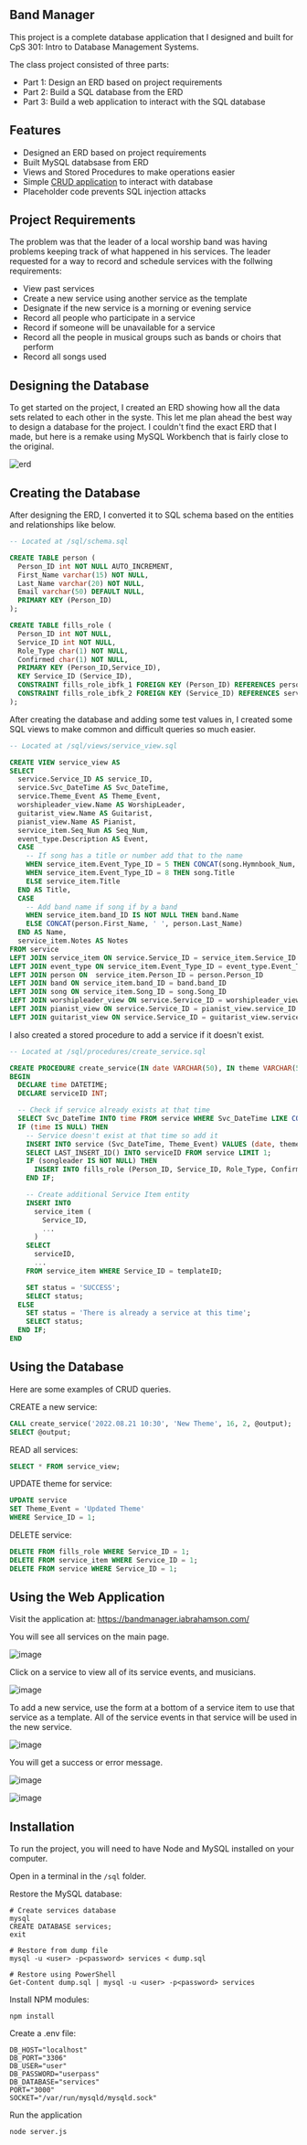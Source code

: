 ## Band Manager

This project is a complete database application that I designed and built for CpS 301: Intro to Database Management Systems.

The class project consisted of three parts:
- Part 1: Design an ERD based on project requirements
- Part 2: Build a SQL database from the ERD
- Part 3: Build a web application to interact with the SQL database

## Features

- Designed an ERD based on project requirements
- Built MySQL databsase from ERD
- Views and Stored Procedures to make operations easier
- Simple [CRUD application](https://bandmanager.iabrahamson.com/) to interact with database
- Placeholder code prevents SQL injection attacks

## Project Requirements

The problem was that the leader of a local worship band was having problems keeping track of what happened in his services. The leader requested for a way to record and schedule services with the follwing requirements:
- View past services
- Create a new service using another service as the template
- Designate if the new service is a morning or evening service
- Record all people who participate in a service
- Record if someone will be unavailable for a service
- Record all the people in musical groups such as bands or choirs that perform
- Record all songs used

## Designing the Database

To get started on the project, I created an ERD showing how all the data sets related to each other in the syste. This let me plan ahead the best way to design a database for the project. I couldn't find the exact ERD that I made, but here is a remake using MySQL Workbench that is fairly close to the original.

![erd](https://user-images.githubusercontent.com/17521691/185760305-fe3de504-4d4a-47b7-9825-286e5f047207.png)

## Creating the Database

After designing the ERD, I converted it to SQL schema based on the entities and relationships like below.

```sql
-- Located at /sql/schema.sql

CREATE TABLE person (
  Person_ID int NOT NULL AUTO_INCREMENT,
  First_Name varchar(15) NOT NULL,
  Last_Name varchar(20) NOT NULL,
  Email varchar(50) DEFAULT NULL,
  PRIMARY KEY (Person_ID)
);

CREATE TABLE fills_role (
  Person_ID int NOT NULL,
  Service_ID int NOT NULL,
  Role_Type char(1) NOT NULL,
  Confirmed char(1) NOT NULL,
  PRIMARY KEY (Person_ID,Service_ID),
  KEY Service_ID (Service_ID),
  CONSTRAINT fills_role_ibfk_1 FOREIGN KEY (Person_ID) REFERENCES person (Person_ID),
  CONSTRAINT fills_role_ibfk_2 FOREIGN KEY (Service_ID) REFERENCES service (Service_ID)
);
```

After creating the database and adding some test values in, I created some SQL views to make common and difficult queries so much easier.

```sql
-- Located at /sql/views/service_view.sql

CREATE VIEW service_view AS
SELECT
  service.Service_ID AS service_ID,
  service.Svc_DateTime AS Svc_DateTime,
  service.Theme_Event AS Theme_Event,
  worshipleader_view.Name AS WorshipLeader,
  guitarist_view.Name AS Guitarist,
  pianist_view.Name AS Pianist,
  service_item.Seq_Num AS Seq_Num,
  event_type.Description AS Event,
  CASE
    -- If song has a title or number add that to the name
    WHEN service_item.Event_Type_ID = 5 THEN CONCAT(song.Hymnbook_Num, ' ', song.Title)
    WHEN service_item.Event_Type_ID = 8 THEN song.Title
    ELSE service_item.Title
  END AS Title,
  CASE
    -- Add band name if song if by a band
    WHEN service_item.band_ID IS NOT NULL THEN band.Name
    ELSE CONCAT(person.First_Name, ' ', person.Last_Name) 
  END AS Name,
  service_item.Notes AS Notes
FROM service
LEFT JOIN service_item ON service.Service_ID = service_item.Service_ID
LEFT JOIN event_type ON service_item.Event_Type_ID = event_type.Event_Type_ID
LEFT JOIN person ON  service_item.Person_ID = person.Person_ID
LEFT JOIN band ON service_item.band_ID = band.band_ID
LEFT JOIN song ON service_item.Song_ID = song.Song_ID
LEFT JOIN worshipleader_view ON service.Service_ID = worshipleader_view.service_ID
LEFT JOIN pianist_view ON service.Service_ID = pianist_view.service_ID
LEFT JOIN guitarist_view ON service.Service_ID = guitarist_view.service_ID
```

I also created a stored procedure to add a service if it doesn't exist.

```sql
-- Located at /sql/procedures/create_service.sql

CREATE PROCEDURE create_service(IN date VARCHAR(50), IN theme VARCHAR(50), IN songleader INT, IN templateID INT, OUT status VARCHAR(50))
BEGIN
  DECLARE time DATETIME;
  DECLARE serviceID INT;

  -- Check if service already exists at that time
  SELECT Svc_DateTime INTO time FROM service WHERE Svc_DateTime LIKE CONCAT(date, '%') LIMIT 1;
  IF (time IS NULL) THEN
    -- Service doesn't exist at that time so add it
    INSERT INTO service (Svc_DateTime, Theme_Event) VALUES (date, theme);
    SELECT LAST_INSERT_ID() INTO serviceID FROM service LIMIT 1;
    IF (songleader IS NOT NULL) THEN
      INSERT INTO fills_role (Person_ID, Service_ID, Role_Type, Confirmed) VALUES (songleader, LAST_INSERT_ID(), 'S', 'N');
    END IF;

    -- Create additional Service Item entity
    INSERT INTO
      service_item (
        Service_ID,
        ...
      )
    SELECT
      serviceID,
      ...
    FROM service_item WHERE Service_ID = templateID;

    SET status = 'SUCCESS';
    SELECT status;
  ELSE
    SET status = 'There is already a service at this time';
    SELECT status;
  END IF;
END
```

## Using the Database

Here are some examples of CRUD queries.

CREATE a new service:
```sql
CALL create_service('2022.08.21 10:30', 'New Theme', 16, 2, @output);
SELECT @output;
```

READ all services:
```sql
SELECT * FROM service_view;
```

UPDATE theme for service:
```sql
UPDATE service
SET Theme_Event = 'Updated Theme'
WHERE Service_ID = 1; 
```

DELETE service:
```sql
DELETE FROM fills_role WHERE Service_ID = 1;
DELETE FROM service_item WHERE Service_ID = 1;
DELETE FROM service WHERE Service_ID = 1;
```

## Using the Web Application

Visit the application at: https://bandmanager.iabrahamson.com/

You will see all services on the main page.

![image](https://user-images.githubusercontent.com/17521691/185766646-d4384af6-50f5-49ce-8f63-c5fd74a6f62e.png)

Click on a service to view all of its service events, and musicians.

![image](https://user-images.githubusercontent.com/17521691/185766699-5f948e1e-058d-45eb-ad71-6255d6907804.png)

To add a new service, use the form at a bottom of a service item to use that service as a template. All of the service events in that service will be used in the new service.

![image](https://user-images.githubusercontent.com/17521691/185766719-2588a552-d1a3-4f80-864e-0174955f3ea4.png)

You will get a success or error message.

![image](https://user-images.githubusercontent.com/17521691/185767020-88edd2b2-3d7c-4edd-bda0-3cffd0e3f729.png)

![image](https://user-images.githubusercontent.com/17521691/185767032-56adfd60-6352-49b6-9a66-f6159220ce37.png)


## Installation

To run the project, you will need to have Node and MySQL installed on your computer.

Open in a terminal in the `/sql` folder.

Restore the MySQL database:
```
# Create services database
mysql
CREATE DATABASE services;
exit

# Restore from dump file
mysql -u <user> -p<password> services < dump.sql

# Restore using PowerShell
Get-Content dump.sql | mysql -u <user> -p<password> services
```

Install NPM modules:
```
npm install
```

Create a .env file:
```
DB_HOST="localhost"
DB_PORT="3306"
DB_USER="user"
DB_PASSWORD="userpass"
DB_DATABASE="services"
PORT="3000"
SOCKET="/var/run/mysqld/mysqld.sock"
```

Run the application
```
node server.js
```
